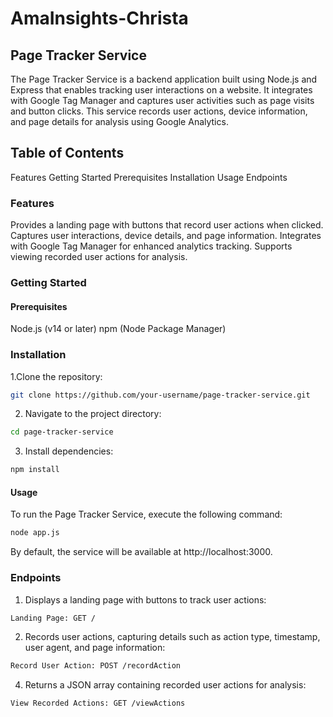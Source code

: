 # AmaInsights-Christa
## Page Tracker Service
The Page Tracker Service is a backend application built using Node.js and Express that enables tracking 
user interactions on a website. It integrates with Google Tag Manager and captures user activities such
as page visits and button clicks. This service records user actions, device information, and page details 
for analysis using Google Analytics.

## Table of Contents
Features
Getting Started
Prerequisites
Installation
Usage
Endpoints
### Features
Provides a landing page with buttons that record user actions when clicked.
Captures user interactions, device details, and page information.
Integrates with Google Tag Manager for enhanced analytics tracking.
Supports viewing recorded user actions for analysis.
### Getting Started
#### Prerequisites
Node.js (v14 or later)
npm (Node Package Manager)
### Installation
1.Clone the repository:
```bash
git clone https://github.com/your-username/page-tracker-service.git
```
2. Navigate to the project directory:
```bash
cd page-tracker-service
```
3. Install dependencies:
```bash
npm install
```
#### Usage
To run the Page Tracker Service, execute the following command:
```bash
node app.js
```
By default, the service will be available at http://localhost:3000.

### Endpoints
1. Displays a landing page with buttons to track user actions:
```bash
Landing Page: GET /
```
2. Records user actions, capturing details such as action type, timestamp, user agent, and page information:

```bash
Record User Action: POST /recordAction
```
4. Returns a JSON array containing recorded user actions for analysis:
```bash
View Recorded Actions: GET /viewActions
```
